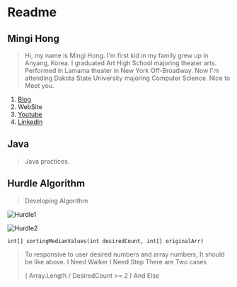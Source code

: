 Readme
======


## Mingi Hong
> Hi, my name is Mingi Hong. 
> I'm first kid in my family grew up in Anyang, Korea.
> I graduated Art High School majoring theater arts.
> Performed in Lamama theater in New York Off-Broadway.
> Now I'm attending Dakota State University majoring Computer Science.
> Nice to Meet you.
1. [Blog](https://blog.naver.com/cjsvndtjs1)
2. WebSite
3. [Youtube](https://www.youtube.com/channel/UC2eXwBPKsQ1OhcaZWdZw_hg)
4. [LinkedIn](https://www.linkedin.com/in/mingi-hong-630279ba/)

## Java
> Java practices.

## Hurdle Algorithm
> Developing Algorithm

![Hurdle1](https://postfiles.pstatic.net/MjAxODExMjNfMjIz/MDAxNTQyOTU0MjQ0MzA5.P_9cQOblrG-y6p4DmqbZzZWLVPQTKqMwwqg5GvZC-Qwg.fbcKoFYlLTSXuw2zBm34RAqAFyjsZgYTVvMcMfI0mwIg.PNG.cjsvndtjs1/%EC%8A%A4%ED%81%AC%EB%A6%B0%EC%83%B7_2018-11-23_%EC%98%A4%ED%9B%84_3.23.43.png?type=w966 "desc")

![Hurdle2](https://postfiles.pstatic.net/MjAxODExMjNfODQg/MDAxNTQyOTU0Njg0ODEz.6814PKJpVa_m_mdFJQuyXbsy7EjaxkOQu1DhjVfvsoQg.C9YjfEsMuANruMOmLjG6H9xOrtuLPfaJkDPitybQgssg.PNG.cjsvndtjs1/%EC%8A%A4%ED%81%AC%EB%A6%B0%EC%83%B7_2018-11-23_%EC%98%A4%ED%9B%84_3.31.00.png?type=w966 "desc")

```
int[] sortingMedianValues(int desiredCount, int[] originalArr)
```

> To responsive to user desired numbers and array numbers, It should be like above.
> I Need Walker
> I Need Step
> There are Two cases
>
> ( Array.Length / DesiredCount >= 2 )
> And Else
>
